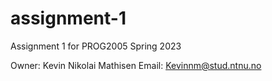 # assignment-1

Assignment 1 for PROG2005 Spring 2023

Owner: Kevin Nikolai Mathisen
Email: Kevinnm@stud.ntnu.no
